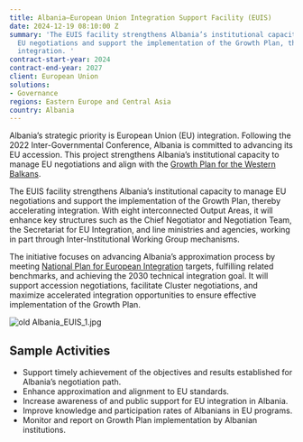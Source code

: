```yaml
---
title: Albania—European Union Integration Support Facility (EUIS)
date: 2024-12-19 08:10:00 Z
summary: 'The EUIS facility strengthens Albania’s institutional capacity to manage
  EU negotiations and support the implementation of the Growth Plan, thereby accelerating
  integration. '
contract-start-year: 2024
contract-end-year: 2027
client: European Union
solutions:
- Governance
regions: Eastern Europe and Central Asia
country: Albania
---
```


Albania’s strategic priority is European Union (EU) integration. Following the 2022 Inter-Governmental Conference, Albania is committed to advancing its EU accession. This project strengthens Albania’s institutional capacity to manage EU negotiations and align with the [Growth Plan for the Western Balkans](https://neighbourhood-enlargement.ec.europa.eu/enlargement-policy/growth-plan-western-balkans_en).

The EUIS facility strengthens Albania’s institutional capacity to manage EU negotiations and support the implementation of the Growth Plan, thereby accelerating integration. With eight interconnected Output Areas, it will enhance key structures such as the Chief Negotiator and Negotiation Team, the Secretariat for EU Integration, and line ministries and agencies, working in part through Inter-Institutional Working Group mechanisms.

The initiative focuses on advancing Albania’s approximation process by meeting [National Plan for European Integration](https://integrimi-ne-be.punetejashtme.gov.al/en/anetaresimi-ne-be/plani-kombetar-i-integrimit-pkie/) targets, fulfilling related benchmarks, and achieving the 2030 technical integration goal. It will support accession negotiations, facilitate Cluster negotiations, and maximize accelerated integration opportunities to ensure effective implementation of the Growth Plan.

![old Albania_EUIS_1.jpg](/uploads/old%20Albania_EUIS_1.jpg)

## Sample Activities

* Support timely achievement of the objectives and results established for Albania’s negotiation path.
* Enhance approximation and alignment to EU standards.
* Increase awareness of and public support for EU integration in Albania.
* Improve knowledge and participation rates of Albanians in EU programs.
* Monitor and report on Growth Plan implementation by Albanian institutions.
